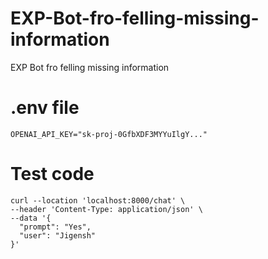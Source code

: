 # EXP-Bot-fro-felling-missing-information
EXP Bot fro felling missing information
# .env file
```
OPENAI_API_KEY="sk-proj-0GfbXDF3MYYuIlgY..."
```
# Test code 
```
curl --location 'localhost:8000/chat' \
--header 'Content-Type: application/json' \
--data '{
  "prompt": "Yes",
  "user": "Jigensh"
}'
```